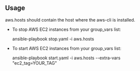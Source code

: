 ## Usage

aws.hosts should contain the host where the aws-cli is installed.

- To stop AWS EC2 instances from your group_vars list:

    ansible-playbook stop.yaml -i aws.hosts

- To start AWS EC2 instances from your group_vars list:

    ansible-playbook start.yaml -i aws.hosts --extra-vars "ec2_tag=YOUR_TAG"
